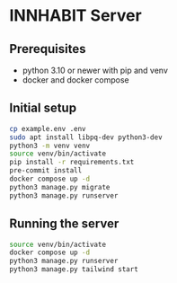 # INNHABIT Server

## Prerequisites
* python 3.10 or newer with pip and venv
* docker and docker compose

## Initial setup
```sh
cp example.env .env
sudo apt install libpq-dev python3-dev
python3 -m venv venv
source venv/bin/activate
pip install -r requirements.txt
pre-commit install
docker compose up -d
python3 manage.py migrate
python3 manage.py runserver
```

## Running the server
```sh
source venv/bin/activate
docker compose up -d
python3 manage.py runserver
python3 manage.py tailwind start
```
